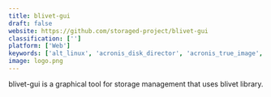```yaml
---
title: blivet-gui
draft: false 
website: https://github.com/storaged-project/blivet-gui
classification: ['']
platform: ['Web']
keywords: ['alt_linux', 'acronis_disk_director', 'acronis_true_image', 'diskgenius', 'driveimage_xml', 'easeus_partition_master', 'gnu_parted', 'gparted', 'macrium_reflect', 'minitool_partition_wizard', 'padlet_briefcase', 'paragon_partition_manager', 'parted_magic', 'stellar_partition_manager', 'systemrescuecd', 'ultimate_boot_cd', 'dd', 'gpart']
image: logo.png
---
```

blivet-gui is a graphical tool for storage management that uses blivet library.